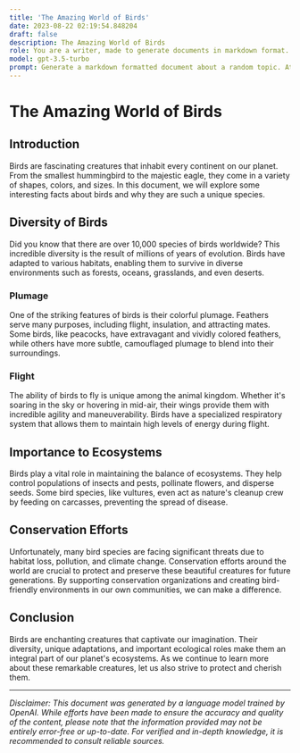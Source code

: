 ```yaml
---
title: 'The Amazing World of Birds'
date: 2023-08-22 02:19:54.848204
draft: false
description: The Amazing World of Birds
role: You are a writer, made to generate documents in markdown format. It is very important that all of the documents you generate are in valid markdown format.
model: gpt-3.5-turbo
prompt: Generate a markdown formatted document about a random topic. At the bottom, include a disclaimer explaining that the document was generated by you. The first line of the document should be the title. Make sure that the entire document is in proper markdown format, using a mix of various tags to make the document visually appealing.
---
```


# The Amazing World of Birds

## Introduction
Birds are fascinating creatures that inhabit every continent on our planet. From the smallest hummingbird to the majestic eagle, they come in a variety of shapes, colors, and sizes. In this document, we will explore some interesting facts about birds and why they are such a unique species.

## Diversity of Birds
Did you know that there are over 10,000 species of birds worldwide? This incredible diversity is the result of millions of years of evolution. Birds have adapted to various habitats, enabling them to survive in diverse environments such as forests, oceans, grasslands, and even deserts.

### Plumage
One of the striking features of birds is their colorful plumage. Feathers serve many purposes, including flight, insulation, and attracting mates. Some birds, like peacocks, have extravagant and vividly colored feathers, while others have more subtle, camouflaged plumage to blend into their surroundings.

### Flight
The ability of birds to fly is unique among the animal kingdom. Whether it's soaring in the sky or hovering in mid-air, their wings provide them with incredible agility and maneuverability. Birds have a specialized respiratory system that allows them to maintain high levels of energy during flight.

## Importance to Ecosystems
Birds play a vital role in maintaining the balance of ecosystems. They help control populations of insects and pests, pollinate flowers, and disperse seeds. Some bird species, like vultures, even act as nature's cleanup crew by feeding on carcasses, preventing the spread of disease.

## Conservation Efforts
Unfortunately, many bird species are facing significant threats due to habitat loss, pollution, and climate change. Conservation efforts around the world are crucial to protect and preserve these beautiful creatures for future generations. By supporting conservation organizations and creating bird-friendly environments in our own communities, we can make a difference.

## Conclusion
Birds are enchanting creatures that captivate our imagination. Their diversity, unique adaptations, and important ecological roles make them an integral part of our planet's ecosystems. As we continue to learn more about these remarkable creatures, let us also strive to protect and cherish them.

---

*Disclaimer: This document was generated by a language model trained by OpenAI. While efforts have been made to ensure the accuracy and quality of the content, please note that the information provided may not be entirely error-free or up-to-date. For verified and in-depth knowledge, it is recommended to consult reliable sources.*